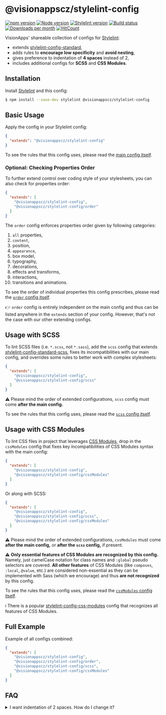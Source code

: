 # @visionappscz/stylelint-config

[![npm version](https://img.shields.io/npm/v/@visionappscz/stylelint-config?label=npm%20package&logo=npm)](https://www.npmjs.org/package/@visionappscz/stylelint-config)
[![Node version](https://img.shields.io/node/v/@visionappscz/stylelint-config.svg?style=flat&logo=nodedotjs)](http://nodejs.org/download/)
[![Stylelint version](https://img.shields.io/npm/dependency-version/@visionappscz/stylelint-config/peer/stylelint?logo=stylelint)][Stylelint]
[![Build status](https://github.com/visionappscz/stylelint-config/workflows/Build%20and%20test/badge.svg)](https://github.com/visionappscz/stylelint-config/actions)
[![Downloads per month](https://img.shields.io/npm/dm/@visionappscz/stylelint-config.svg?style=flat)](https://npmcharts.com/compare/@visionappscz/stylelint-config)
[![HitCount](http://hits.dwyl.com/@visionappscz/stylelint-config.svg?style=flat)](http://hits.dwyl.com/@visionappscz/stylelint-config)

VisionApps' shareable collection of configs for [Stylelint]:

- extends [stylelint-config-standard],
- adds rules to **encourage low specificity** and **avoid nesting**,
- gives preference to indentation of **4 spaces** instead of 2,
- includes additional configs for **SCSS** and **CSS Modules**.

## Installation

Install [Stylelint] and this config:

```bash
$ npm install --save-dev stylelint @visionappscz/stylelint-config
```

## Basic Usage

Apply the config in your Stylelint config:

```json
{
  "extends": "@visionappscz/stylelint-config"
}
```

To see the rules that this config uses, please read the
[main config itself](./index.js).

### Optional: Checking Properties Order

To further extend control over coding style of your stylesheets, you can also
check for properties order:

```json
{
  "extends": [
    "@visionappscz/stylelint-config",
    "@visionappscz/stylelint-config/order"
  ]
}
```

The `order` config enforces properties order given by following categories:

1. `all` properties,
2. `content`,
3. position,
4. `appearance`,
5. box model,
6. typography,
7. decorations,
8. effects and transforms,
9. interactions,
10. transitions and animations.

To see the order of individual properties this config prescribes, please read
the [`order` config itself](./order.js).

👉 `order` config is entirely independent on the main config and thus can be
listed anywhere in the `extends` section of your config. However, that's not the
case with our other extending configs.

## Usage with SCSS

To lint SCSS files (i.e. `*.scss`, not `*.sass`), add the `scss` config that
extends [stylelint-config-standard-scss], fixes its incompatibilities with our
main config, and overrides some rules to better work with complex stylesheets:

```json
{
  "extends": [
    "@visionappscz/stylelint-config",
    "@visionappscz/stylelint-config/scss"
  ]
}
```

⚠️ Please mind the order of extended configurations, `scss` config must come
**after the main config.**

To see the rules that this config uses, please read the
[`scss` config itself](./scss.js).

## Usage with CSS Modules

To lint CSS files in project that leverages [CSS Modules], drop in the
`cssModules` config that fixes key incompatibilities of CSS Modules syntax with
the main config:

```json
{
  "extends": [
    "@visionappscz/stylelint-config",
    "@visionappscz/stylelint-config/cssModules"
  ]
}
```

Or along with SCSS:

```json
{
  "extends": [
    "@visionappscz/stylelint-config",
    "@visionappscz/stylelint-config/scss",
    "@visionappscz/stylelint-config/cssModules"
  ]
}
```

⚠️ Please mind the order of extended configurations, `cssModules` must come
**after the main config,** or **after the `scss` config,** if present.

⚠️ **Only essential features of CSS Modules are recognized by this config.**
Namely, just camelCase notation for class names and `:global` pseudo selectors
are covered. **All other features** of CSS Modules (like `composes`, `:local`,
`@value`, etc.) are considered non-essential as they can be implemented with
Sass (which we encourage) and thus **are not recognized** by this config.

To see the rules that this config uses, please read the
[`cssModules` config itself](./cssModules.js).

ℹ️ There is a popular [stylelint-config-css-modules] config that recognizes all
features of CSS Modules.

## Full Example

Example of all configs combined:

```json
{
  "extends": [
    "@visionappscz/stylelint-config",
    "@visionappscz/stylelint-config/order",
    "@visionappscz/stylelint-config/scss",
    "@visionappscz/stylelint-config/cssModules"
  ]
}
```

## FAQ

<details>
  <summary>
      I want indentation of 2 spaces. How do I change it?
  </summary>

Just override the `indentation` rule in your Stylelint config:

```json
{
  "extends": "@visionappscz/stylelint-config",
  "rules": {
    "indentation": 2
  }
}
```
</details>

[Stylelint]: https://github.com/stylelint/stylelint
[stylelint-config-standard]: https://github.com/stylelint/stylelint-config-standard
[stylelint-config-standard-scss]: https://github.com/stylelint-scss/stylelint-config-standard-scss
[CSS Modules]: https://github.com/css-modules/css-modules
[stylelint-config-css-modules]: https://github.com/pascalduez/stylelint-config-css-modules
